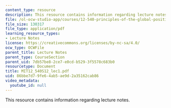 ```yaml
---
content_type: resource
description: This resource contains information regarding lecture notes.
file: /ol-ocw-studio-app/courses/12-540-principles-of-the-global-positioning-system-spring-2012/86bbe7d79fe64ab5ae9d2a35162cab86_MIT12_540S12_lec1.pdf
file_size: 130317
file_type: application/pdf
learning_resource_types:
- Lecture Notes
license: https://creativecommons.org/licenses/by-nc-sa/4.0/
ocw_type: OCWFile
parent_title: Lecture Notes
parent_type: CourseSection
parent_uid: 7db57be8-2ce7-e0cd-b529-3f5578c683b0
resourcetype: Document
title: MIT12_540S12_lec1.pdf
uid: 86bbe7d7-9fe6-4ab5-ae9d-2a35162cab86
video_metadata:
  youtube_id: null
---
```

This resource contains information regarding lecture notes.